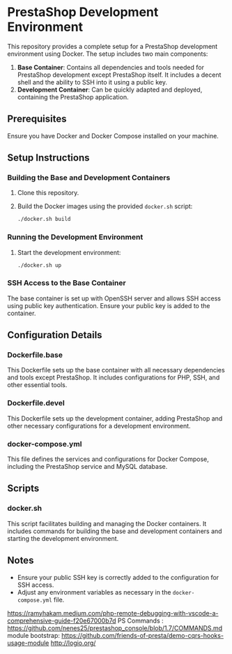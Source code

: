 
# PrestaShop Development Environment

This repository provides a complete setup for a PrestaShop development environment using Docker. The setup includes two main components:

1. **Base Container**: Contains all dependencies and tools needed for PrestaShop development except PrestaShop itself. It includes a decent shell and the ability to SSH into it using a public key.
2. **Development Container**: Can be quickly adapted and deployed, containing the PrestaShop application.

## Prerequisites

Ensure you have Docker and Docker Compose installed on your machine.

## Setup Instructions

### Building the Base and Development Containers

1. Clone this repository.

2. Build the Docker images using the provided `docker.sh` script:

   ```sh
   ./docker.sh build
   ```

### Running the Development Environment

1. Start the development environment:

   ```sh
   ./docker.sh up
   ```

### SSH Access to the Base Container

The base container is set up with OpenSSH server and allows SSH access using public key authentication. Ensure your public key is added to the container.

## Configuration Details

### Dockerfile.base

This Dockerfile sets up the base container with all necessary dependencies and tools except PrestaShop. It includes configurations for PHP, SSH, and other essential tools.

### Dockerfile.devel

This Dockerfile sets up the development container, adding PrestaShop and other necessary configurations for a development environment.

### docker-compose.yml

This file defines the services and configurations for Docker Compose, including the PrestaShop service and MySQL database.

## Scripts

### docker.sh

This script facilitates building and managing the Docker containers. It includes commands for building the base and development containers and starting the development environment.

## Notes

- Ensure your public SSH key is correctly added to the configuration for SSH access.
- Adjust any environment variables as necessary in the `docker-compose.yml` file.

https://ramyhakam.medium.com/php-remote-debugging-with-vscode-a-comprehensive-guide-f20e67000b7d
PS Commands : https://github.com/nenes25/prestashop_console/blob/1.7/COMMANDS.md
module bootstrap: https://github.com/friends-of-presta/demo-cqrs-hooks-usage-module
http://logio.org/